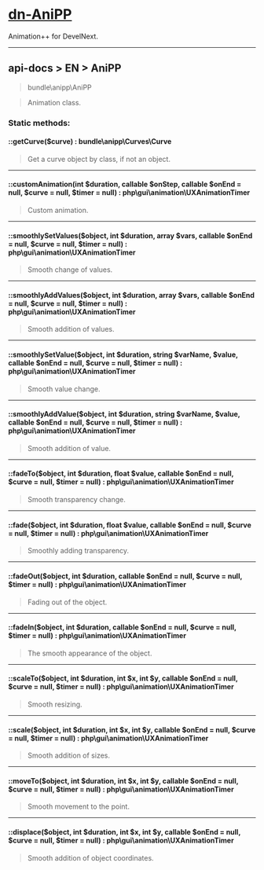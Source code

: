 # [dn-AniPP](https://github.com/illa4257/dn-AniPP)
Animation++ for DevelNext.

---
## api-docs > EN > AniPP
> bundle\anipp\AniPP

> Animation class.

### Static methods:

#### ::getCurve($curve) : bundle\anipp\Curves\Curve
> Get a curve object by class, if not an object.
---
#### ::customAnimation(int $duration, callable $onStep, callable $onEnd = null, $curve = null, $timer = null) : php\gui\animation\UXAnimationTimer
> Custom animation.
---
#### ::smoothlySetValues($object, int $duration, array $vars, callable $onEnd = null, $curve = null, $timer = null) : php\gui\animation\UXAnimationTimer
> Smooth change of values.
---
#### ::smoothlyAddValues($object, int $duration, array $vars, callable $onEnd = null, $curve = null, $timer = null) : php\gui\animation\UXAnimationTimer
> Smooth addition of values.
---
#### ::smoothlySetValue($object, int $duration, string $varName, $value, callable $onEnd = null, $curve = null, $timer = null) : php\gui\animation\UXAnimationTimer
> Smooth value change.
---
#### ::smoothlyAddValue($object, int $duration, string $varName, $value, callable $onEnd = null, $curve = null, $timer = null) : php\gui\animation\UXAnimationTimer
> Smooth addition of value.
---
#### ::fadeTo($object, int $duration, float $value, callable $onEnd = null, $curve = null, $timer = null) : php\gui\animation\UXAnimationTimer
> Smooth transparency change.
---
#### ::fade($object, int $duration, float $value, callable $onEnd = null, $curve = null, $timer = null) : php\gui\animation\UXAnimationTimer
> Smoothly adding transparency.
---
#### ::fadeOut($object, int $duration, callable $onEnd = null, $curve = null, $timer = null) : php\gui\animation\UXAnimationTimer
> Fading out of the object.
---
#### ::fadeIn($object, int $duration, callable $onEnd = null, $curve = null, $timer = null) : php\gui\animation\UXAnimationTimer
> The smooth appearance of the object.
---
#### ::scaleTo($object, int $duration, int $x, int $y, callable $onEnd = null, $curve = null, $timer = null) : php\gui\animation\UXAnimationTimer
> Smooth resizing.
---
#### ::scale($object, int $duration, int $x, int $y, callable $onEnd = null, $curve = null, $timer = null) : php\gui\animation\UXAnimationTimer
> Smooth addition of sizes.
---
#### ::moveTo($object, int $duration, int $x, int $y, callable $onEnd = null, $curve = null, $timer = null) : php\gui\animation\UXAnimationTimer
> Smooth movement to the point.
---
#### ::displace($object, int $duration, int $x, int $y, callable $onEnd = null, $curve = null, $timer = null) : php\gui\animation\UXAnimationTimer
> Smooth addition of object coordinates.